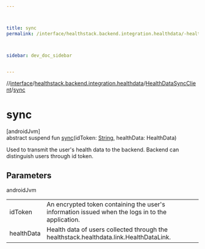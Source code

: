 ```yaml
---



title: sync
permalink: /interface/healthstack.backend.integration.healthdata/-health-data-sync-client/sync.html



sidebar: dev_doc_sidebar


---
```




//[interface](/bi_interface.html)/[healthstack.backend.integration.healthdata](../index.html)/[HealthDataSyncClient](index.html)/[sync](sync.html)



# sync



[androidJvm]\
abstract suspend fun [sync](sync.html)(idToken: [String](https://kotlinlang.org/api/latest/jvm/stdlib/kotlin/-string/index.html), healthData: HealthData)



Used to transmit the user's health data to the backend. Backend can distinguish users through id token.



## Parameters


androidJvm

| | |
|---|---|
| idToken | An encrypted token containing the user's information issued when the logs in to the application. |
| healthData | Health data of users collected through the healthstack.healthdata.link.HealthDataLink. |






